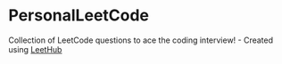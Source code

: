 # PersonalLeetCode
Collection of LeetCode questions to ace the coding interview! - Created using [LeetHub](https://github.com/QasimWani/LeetHub)
